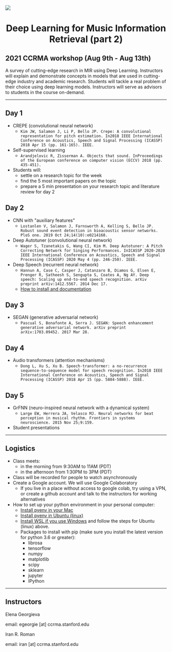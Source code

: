 <p align="txt-align: center;">
  <img src="https://ccrma.stanford.edu/sites/default/files/user/iran/home.png" style="max-width: 200%; max-height: 200%;" />
</p>
<center> <h1> Deep Learning for Music Information Retrieval (part 2) </h1> </center>

## 2021 CCRMA workshop (Aug 9th - Aug 13th)

A survey of cutting-edge research in MIR using Deep Learning. Instructors will explain and demonstrate concepts in models that are used in cutting-edge industry and academic research. Students will tackle a real problem of their choice using deep learning models. Instructors will serve as advisors to students in the course on-demand. 

---

## Day 1

- CREPE (convolutional neural network)
    - `Kim JW, Salamon J, Li P, Bello JP. Crepe: A convolutional representation for pitch estimation. In2018 IEEE International Conference on Acoustics, Speech and Signal Processing (ICASSP) 2018 Apr 15 (pp. 161-165). IEEE.`
- Self-supervised learning
    - `Arandjelovic R, Zisserman A. Objects that sound. InProceedings of the European conference on computer vision (ECCV) 2018 (pp. 435-451).`
- Students will:
    - settle on a research topic for the week
    - find the 5 most important papers on the topic
    - prepare a 5 min presentation on your research topic and literature review for day 2

## Day 2

- CNN with "auxiliary features"
    - `Lostanlen V, Salamon J, Farnsworth A, Kelling S, Bello JP. Robust sound event detection in bioacoustic sensor networks. PloS one. 2019 Oct 24;14(10):e0214168.`
- Deep Autotuner (convolutional neural network)
    - `Wager S, Tzanetakis G, Wang CI, Kim M. Deep Autotuner: A Pitch Correcting Network for Singing Performances. InICASSP 2020-2020 IEEE International Conference on Acoustics, Speech and Signal Processing (ICASSP) 2020 May 4 (pp. 246-250). IEEE.`
- Deep Speech (recurrent neural network)
    - `Hannun A, Case C, Casper J, Catanzaro B, Diamos G, Elsen E, Prenger R, Satheesh S, Sengupta S, Coates A, Ng AY. Deep speech: Scaling up end-to-end speech recognition. arXiv preprint arXiv:1412.5567. 2014 Dec 17.`
    - [How to install and documentation](https://deepspeech.readthedocs.io/en/r0.9/?badge=latest)

## Day 3

- SEGAN (generative adversarial network)
    - `Pascual S, Bonafonte A, Serra J. SEGAN: Speech enhancement generative adversarial network. arXiv preprint arXiv:1703.09452. 2017 Mar 28.`

## Day 4

- Audio transformers (attention mechanisms)
    - `Dong L, Xu S, Xu B. Speech-transformer: a no-recurrence sequence-to-sequence model for speech recognition. In2018 IEEE International Conference on Acoustics, Speech and Signal Processing (ICASSP) 2018 Apr 15 (pp. 5884-5888). IEEE.`

## Day 5

- GrFNN (neuro-inspired neural network with a dynamical system)
    - `Large EW, Herrera JA, Velasco MJ. Neural networks for beat perception in musical rhythm. Frontiers in systems neuroscience. 2015 Nov 25;9:159.`
- Student presentations

---

## Logistics

- Class meets: 
    - in the morning from 9:30AM to 11AM (PDT)
    - in the afternoon from 1:30PM to 3PM (PDT)
- Class will be recorded for people to watch asynchronously
- Create a Google account. We will use Google Colaboratory
    - If you live in a place without access to google colab, try using a VPN, or create a github account and talk to the instructors for working alternatives
- How to set up your python environment in your personal computer:
    - [Install pyenv in your Mac](https://www.liquidweb.com/kb/how-to-install-pyenv-on-ubuntu-18-04/)
    - [Install pyenv in Ubuntu (linux)](https://www.liquidweb.com/kb/how-to-install-pyenv-on-ubuntu-18-04/)
    - [Install WSL if you use Windows](https://docs.microsoft.com/en-us/learn/modules/get-started-with-windows-subsystem-for-linux/2-enable-and-install) and follow the steps for Ubuntu (linux) above.
    - Packages to install with pip (make sure you install the latest version for python 3.6 or greater):
        - librosa
        - tensorflow
        - numpy
        - matplotlib
        - scipy
        - sklearn
        - jupyter
        - IPython 

---

## Instructors

Elena Georgieva

email: egeorgie [at] ccrma.stanford.edu

Iran R. Roman

email: iran [at] ccrma.stanford.edu
